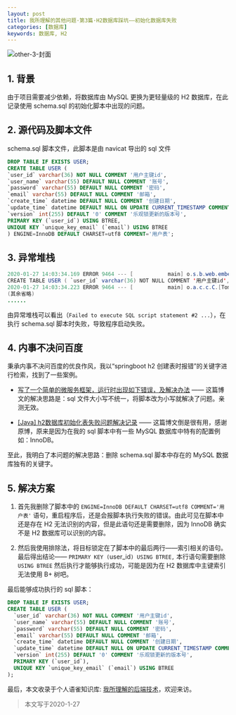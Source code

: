 ```yaml
---
layout: post
title: 我所理解的其他问题·第3篇·H2数据库踩坑——初始化数据库失败
categories: [数据库]
keywords: 数据库, H2
---
```




![other-3-封面](https://cdn.jsdelivr.net/gh/Planeswalker23/image-storage@master/others/other-3-封面.jpg)



## 1. 背景

由于项目需要减少依赖，将数据库由 MySQL 更换为更轻量级的 H2 数据库，在此记录使用 schema.sql 的初始化脚本中出现的问题。



## 2. 源代码及脚本文件
schema.sql 脚本文件，此脚本是由 navicat 导出的 sql 文件
```sql
DROP TABLE IF EXISTS USER;
CREATE TABLE USER (
`user_id` varchar(36) NOT NULL COMMENT '用户主键id',
`user_name` varchar(55) DEFAULT NULL COMMENT '账号',
`password` varchar(55) DEFAULT NULL COMMENT '密码',
`email` varchar(55) DEFAULT NULL COMMENT '邮箱',
`create_time` datetime DEFAULT NULL COMMENT '创建日期',
`update_time` datetime DEFAULT NULL ON UPDATE CURRENT_TIMESTAMP COMMENT '更新时间',
`version` int(255) DEFAULT '0' COMMENT '乐观锁更新的版本号',
PRIMARY KEY (`user_id`) USING BTREE,
UNIQUE KEY `unique_key_email` (`email`) USING BTREE
) ENGINE=InnoDB DEFAULT CHARSET=utf8 COMMENT='用户表';
```



## 3. 异常堆栈

```java
2020-01-27 14:03:34.169 ERROR 9464 --- [           main] o.s.b.web.embedded.tomcat.TomcatStarter  : Error starting Tomcat context. Exception: org.springframework.beans.factory.BeanCreationException. Message: Error creating bean with name 'h2Console' defined in class path resource [org/springframework/boot/autoconfigure/h2/H2ConsoleAutoConfiguration.class]: Bean instantiation via factory method failed; nested exception is org.springframework.beans.BeanInstantiationException: Failed to instantiate [org.springframework.boot.web.servlet.ServletRegistrationBean]: Factory method 'h2Console' threw exception; nested exception is org.springframework.beans.factory.BeanCreationException: Error creating bean with name 'dataSource' defined in class path resource [org/springframework/boot/autoconfigure/jdbc/DataSourceConfiguration$Hikari.class]: Initialization of bean failed; nested exception is org.springframework.beans.factory.BeanCreationException: Error creating bean with name 'org.springframework.boot.autoconfigure.jdbc.DataSourceInitializerInvoker': Invocation of init method failed; nested exception is org.springframework.jdbc.datasource.init.ScriptStatementFailedException: Failed to execute SQL script statement #2 of URL [file:/Users/nanbei/workspace/Windfall/target/classes/schema.sql]: CREATE TABLE USER ( `user_id` varchar(36) NOT NULL COMMENT '用户主键id', `user_name` varchar(55) DEFAULT NULL COMMENT '账号', `password` varchar(55) DEFAULT NULL COMMENT '密码', `email` varchar(55) DEFAULT NULL COMMENT '邮箱', `create_time` datetime DEFAULT NULL COMMENT '创建日期', `update_time` datetime DEFAULT NULL ON UPDATE CURRENT_TIMESTAMP COMMENT '更新时间', `version` int(255) DEFAULT '0' COMMENT '乐观锁更新的版本号', PRIMARY KEY (`user_id`) USING BTREE, UNIQUE KEY `unique_key_email` (`email`) USING BTREE ) ENGINE=InnoDB DEFAULT CHARSET=utf8 COMMENT='用户表'; nested exception is org.h2.jdbc.JdbcSQLSyntaxErrorException: Syntax error in SQL statement "CREATE TABLE USER ( `USER_ID` VARCHAR(36) NOT NULL COMMENT '用户主键id', `USER_NAME` VARCHAR(55) DEFAULT NULL COMMENT '账号', `PASSWORD` VARCHAR(55) DEFAULT NULL COMMENT '密码', `EMAIL` VARCHAR(55) DEFAULT NULL COMMENT '邮箱', `CREATE_TIME` DATETIME DEFAULT NULL COMMENT '创建日期', `UPDATE_TIME` DATETIME DEFAULT NULL ON UPDATE CURRENT_TIMESTAMP COMMENT '更新时间', `VERSION` INT(255) DEFAULT '0' COMMENT '乐观锁更新的版本号', PRIMARY KEY (`USER_ID`) USING[*] BTREE, UNIQUE KEY `UNIQUE_KEY_EMAIL` (`EMAIL`) USING BTREE ) ENGINE=INNODB DEFAULT CHARSET=UTF8 COMMENT='用户表'"; expected "INDEX, ,, )"; SQL statement:
CREATE TABLE USER ( `user_id` varchar(36) NOT NULL COMMENT '用户主键id', `user_name` varchar(55) DEFAULT NULL COMMENT '账号', `password` varchar(55) DEFAULT NULL COMMENT '密码', `email` varchar(55) DEFAULT NULL COMMENT '邮箱', `create_time` datetime DEFAULT NULL COMMENT '创建日期', `update_time` datetime DEFAULT NULL ON UPDATE CURRENT_TIMESTAMP COMMENT '更新时间', `version` int(255) DEFAULT '0' COMMENT '乐观锁更新的版本号', PRIMARY KEY (`user_id`) USING BTREE, UNIQUE KEY `unique_key_email` (`email`) USING BTREE ) ENGINE=InnoDB DEFAULT CHARSET=utf8 COMMENT='用户表' [42001-200]
2020-01-27 14:03:34.223 ERROR 9464 --- [           main] o.a.c.c.C.[Tomcat].[localhost].[/]       : Failed to destroy the filter named [Tomcat WebSocket (JSR356) Filter] of type [org.apache.tomcat.websocket.server.WsFilter]
(其余省略)
......
```
由异常堆栈可以看出（`Failed to execute SQL script statement #2 ...`），在执行 schema.sql 脚本时失败，导致程序启动失败。



## 4. 内事不决问百度

秉承内事不决问百度的优良作风，我以“springboot h2 创建表时报错”的关键字进行检索，找到了一些案例。

- [写了一个简单的微服务框架，运行时出现如下错误，及解决办法](https://blog.csdn.net/qq_38254897/article/details/89317833) —— 这篇博文的解决思路是：sql 文件大小写不统一，将脚本改为小写就解决了问题。亲测无效。

- [[Java] h2数据库初始化表失败问题解决记录](https://blog.csdn.net/petrel2015/article/details/81784288) —— 这篇博文倒是很有用，感谢原博，原来是因为在我的 sql 脚本中有一些 MySQL 数据库中特有的配置例如：InnoDB。

至此，我明白了本问题的解决思路：删除 schema.sql 脚本中存在的 MySQL 数据库独有的关键字。



## 5. 解决方案

1. 首先我删除了脚本中的 `ENGINE=InnoDB DEFAULT CHARSET=utf8 COMMENT='用户表'` 语句，重启程序后，还是会报脚本执行失败的错误。由此可见在脚本中还是存在 H2 无法识别的内容，但是此语句还是需要删除，因为 InnoDB 确实不是 H2 数据库可以识别的内容。

2. 然后我使用排除法，将目标锁定在了脚本中的最后两行——索引相关的语句。最后得出结论—— `PRIMARY KEY (`user_id`) USING BTREE,` 本行语句需要删除 `USING BTREE` 然后执行才能够执行成功，可能是因为在 H2 数据库中主键索引无法使用 B+ 树吧。

最后能够成功执行的 sql 脚本：
```sql
DROP TABLE IF EXISTS USER;
CREATE TABLE USER (
  `user_id` varchar(36) NOT NULL COMMENT '用户主键id',
  `user_name` varchar(55) DEFAULT NULL COMMENT '账号',
  `password` varchar(55) DEFAULT NULL COMMENT '密码',
  `email` varchar(55) DEFAULT NULL COMMENT '邮箱',
  `create_time` datetime DEFAULT NULL COMMENT '创建日期',
  `update_time` datetime DEFAULT NULL ON UPDATE CURRENT_TIMESTAMP COMMENT '更新时间',
  `version` int(255) DEFAULT '0' COMMENT '乐观锁更新的版本号',
  PRIMARY KEY (`user_id`),
  UNIQUE KEY `unique_key_email` (`email`) USING BTREE
);
```
最后，本文收录于个人语雀知识库: [我所理解的后端技术](https://www.yuque.com/planeswalker/bankend)，欢迎来访。

> 本文写于2020-1-27